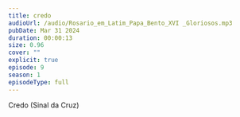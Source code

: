 ```yaml
---
title: credo
audioUrl: /audio/Rosario_em_Latim_Papa_Bento_XVI _Gloriosos.mp3
pubDate: Mar 31 2024
duration: 00:00:13
size: 0.96
cover: ""
explicit: true
episode: 9
season: 1
episodeType: full
---
```

Credo (Sinal da Cruz)
